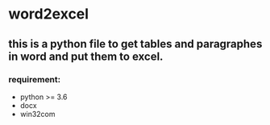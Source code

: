 # word2excel

## this is a python file to get tables and paragraphes in word and put them to excel.

### requirement:

 - python >= 3.6
 - docx
 - win32com
